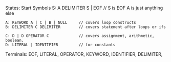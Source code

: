 

States:
    Start Symbols
    S: A DELIMITER S | EOF          // S is EOF A is just anything else
    
    A: KEYWORD A | C | B | NULL     // covers loop constructs
    B: DELIMITER C DELIMITER        // covers statement after loops or ifs

    C: D | D OPERATOR C             // covers assignment, arithmetic, boolean.
    D: LITERAL | IDENTIFIER         // for constants

Terminals:
    EOF,
    LITERAL,
    OPERATOR,
    KEYWORD,
    IDENTIFIER,
    DELIMITER,